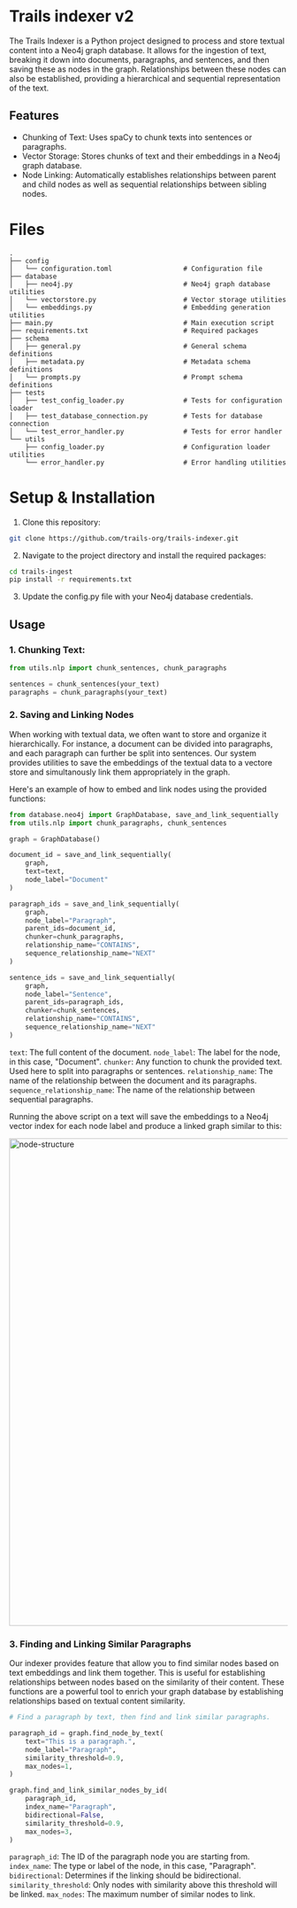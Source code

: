 # Trails indexer v2

The Trails Indexer is a Python project designed to process and store textual content into a Neo4j graph database. It allows for the ingestion of text, breaking it down into documents, paragraphs, and sentences, and then saving these as nodes in the graph. Relationships between these nodes can also be established, providing a hierarchical and sequential representation of the text.

## Features
- Chunking of Text: Uses spaCy to chunk texts into sentences or paragraphs.
- Vector Storage: Stores chunks of text and their embeddings in a Neo4j graph database.
- Node Linking: Automatically establishes relationships between parent and child nodes as well as sequential relationships between sibling nodes.

# Files

```
.
├── config
│   └── configuration.toml                  # Configuration file
├── database
│   ├── neo4j.py                            # Neo4j graph database utilities
│   └── vectorstore.py                      # Vector storage utilities
│   └── embeddings.py                       # Embedding generation utilities
├── main.py                                 # Main execution script
├── requirements.txt                        # Required packages
├── schema
│   ├── general.py                          # General schema definitions
│   ├── metadata.py                         # Metadata schema definitions
│   └── prompts.py                          # Prompt schema definitions
├── tests
│   ├── test_config_loader.py               # Tests for configuration loader
│   ├── test_database_connection.py         # Tests for database connection
│   └── test_error_handler.py               # Tests for error handler
└── utils
    ├── config_loader.py                    # Configuration loader utilities
    └── error_handler.py                    # Error handling utilities

```

# Setup & Installation

1. Clone this repository:

```bash
git clone https://github.com/trails-org/trails-indexer.git
```

2. Navigate to the project directory and install the required packages:

```bash
cd trails-ingest
pip install -r requirements.txt
```

3. Update the config.py file with your Neo4j database credentials.

## Usage

### 1. Chunking Text:

```python
from utils.nlp import chunk_sentences, chunk_paragraphs

sentences = chunk_sentences(your_text)
paragraphs = chunk_paragraphs(your_text)
```

### 2. Saving and Linking Nodes

When working with textual data, we often want to store and organize it hierarchically. For instance, a document can be divided into paragraphs, and each paragraph can further be split into sentences. Our system provides utilities to save the embeddings of the textual data to a vectore store and simultanously link them appropriately in the graph.

Here's an example of how to embed and link nodes using the provided functions:

```python
from database.neo4j import GraphDatabase, save_and_link_sequentially
from utils.nlp import chunk_paragraphs, chunk_sentences

graph = GraphDatabase()

document_id = save_and_link_sequentially(
    graph, 
    text=text, 
    node_label="Document"
)

paragraph_ids = save_and_link_sequentially(
    graph,
    node_label="Paragraph",
    parent_ids=document_id,
    chunker=chunk_paragraphs,
    relationship_name="CONTAINS",
    sequence_relationship_name="NEXT"
)

sentence_ids = save_and_link_sequentially(
    graph,
    node_label="Sentence",
    parent_ids=paragraph_ids,
    chunker=chunk_sentences,
    relationship_name="CONTAINS",
    sequence_relationship_name="NEXT"
)
```

`text`: The full content of the document.
`node_label`: The label for the node, in this case, "Document".
`chunker`: Any function to chunk the provided text. Used here to split into paragraphs or sentences.
`relationship_name`: The name of the relationship between the document and its paragraphs.
`sequence_relationship_name`: The name of the relationship between sequential paragraphs.

Running the above script on a text will save the embeddings to a Neo4j vector index for each node label and produce a linked graph similar to this:

<img width="880" alt="node-structure" src="https://github.com/trails-org/indexer-v2/assets/50588193/7e3c1948-bea1-483b-a18b-8f335d139efe">


### 3. Finding and Linking Similar Paragraphs

Our indexer provides feature that allow you to find similar nodes based on text embeddings and link them together. This is useful for establishing relationships between nodes based on the similarity of their content. These functions are a powerful tool to enrich your graph database by establishing relationships based on textual content similarity.

```python
# Find a paragraph by text, then find and link similar paragraphs.

paragraph_id = graph.find_node_by_text(
    text="This is a paragraph.",
    node_label="Paragraph",
    similarity_threshold=0.9,
    max_nodes=1,
)

graph.find_and_link_similar_nodes_by_id(
    paragraph_id,
    index_name="Paragraph",
    bidirectional=False,
    similarity_threshold=0.9,
    max_nodes=3,
)
```

`paragraph_id`: The ID of the paragraph node you are starting from.
`index_name`: The type or label of the node, in this case, "Paragraph".
`bidirectional`: Determines if the linking should be bidirectional.
`similarity_threshold`: Only nodes with similarity above this threshold will be linked.
`max_nodes`: The maximum number of similar nodes to link.

